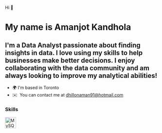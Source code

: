 Hi 👋 

My name is Amanjot Kandhola
=================================

I'm a Data Analyst passionate about finding insights in data. I love using my skills to help businesses make better decisions. I enjoy collaborating with the data community and am always looking to improve my analytical abilities!
------------

* 🌍 I'm based in Toronto
* ✉️  You can contact me at [dhillonaman91@hotmail.com](mailto:dhillonaman91@hotmail.com)

### Skills


<p align="left">
<a href="https://www.mysql.com/" target="_blank" rel="noreferrer"><img src="https://raw.githubusercontent.com/danielcranney/readme-generator/main/public/icons/skills/mysql-colored.svg" width="36" height="36" alt="MySQL" /></a>
</p>

